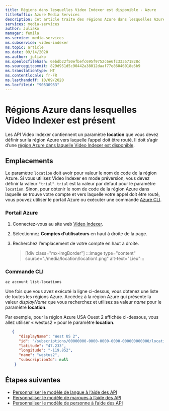 ```yaml
---
title: Régions dans lesquelles Video Indexer est disponible - Azure
titleSuffix: Azure Media Services
description: Cet article traite des régions Azure dans lesquelles Azure Media Services Video Indexer est disponible.
services: media-services
author: Juliako
manager: femila
ms.service: media-services
ms.subservice: video-indexer
ms.topic: article
ms.date: 09/14/2020
ms.author: juliako
ms.openlocfilehash: 6ebdb22f50efbefc695f9752c6e6fc333571828c
ms.sourcegitcommit: 829d951d5c90442a38012daaf77e86046018e5b9
ms.translationtype: HT
ms.contentlocale: fr-FR
ms.lasthandoff: 10/09/2020
ms.locfileid: "90530933"
---
```

# <a name="azure-regions-in-which-video-indexer-exists"></a>Régions Azure dans lesquelles Video Indexer est présent

Les API Video Indexer contiennent un paramètre **location** que vous devez définir sur la région Azure vers laquelle l’appel doit être routé. Il doit s’agir d’une [région Azure dans laquelle Video Indexer est disponible](https://azure.microsoft.com/global-infrastructure/services/?products=cognitive-services&regions=all).

## <a name="locations"></a>Emplacements

Le paramètre `location` doit avoir pour valeur le nom de code de la région Azure. Si vous utilisez Video Indexer en mode préversion, vous devez définir la valeur `"trial"`. `trial` est la valeur par défaut pour le paramètre `location`. Sinon, pour obtenir le nom de code de la région Azure dans laquelle se trouve votre compte et vers laquelle votre appel doit être routé, vous pouvez utiliser le portail Azure ou exécuter une commande [Azure CLI](/cli/azure).

### <a name="azure-portal"></a>Portail Azure

1. Connectez-vous au site web [Video Indexer](https://www.videoindexer.ai/).
1. Sélectionnez **Comptes d’utilisateurs** en haut à droite de la page.
1. Recherchez l’emplacement de votre compte en haut à droite.  

    > [!div class="mx-imgBorder"]
    > :::image type="content" source="./media/location/location1.png" alt-text="Lieu":::
    
###  <a name="cli-command"></a>Commande CLI

```azurecli-interactive
az account list-locations
```

Une fois que vous avez exécuté la ligne ci-dessus, vous obtenez une liste de toutes les régions Azure. Accédez à la région Azure qui présente la valeur *displayName* que vous recherchez et utilisez sa valeur *name* pour le paramètre **location**.

Par exemple, pour la région Azure USA Ouest 2 affichée ci-dessous, vous allez utiliser « westus2 » pour le paramètre **location**.

```json
   {
      "displayName": "West US 2",
      "id": "/subscriptions/00000000-0000-0000-0000-000000000000/locations/westus2",
      "latitude": "47.233",
      "longitude": "-119.852",
      "name": "westus2",
      "subscriptionId": null
    }
```

## <a name="next-steps"></a>Étapes suivantes

- [Personnaliser le modèle de langue à l’aide des API](customize-language-model-with-api.md)
- [Personnaliser le modèle de marques à l’aide des API](customize-brands-model-with-api.md)
- [Personnaliser le modèle de personne à l’aide des API](customize-person-model-with-api.md)
